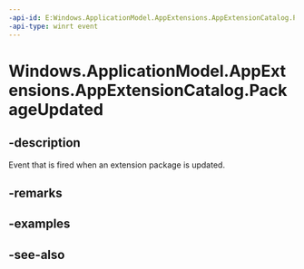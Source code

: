 ```yaml
---
-api-id: E:Windows.ApplicationModel.AppExtensions.AppExtensionCatalog.PackageUpdated
-api-type: winrt event
---
```


<!-- Event syntax
public event Windows.Foundation.TypedEventHandler PackageUpdated<Windows.ApplicationModel.AppExtensions.AppExtensionCatalog,  Windows.ApplicationModel.AppExtensions.AppExtensionPackageUpdatedEventArgs>
-->

# Windows.ApplicationModel.AppExtensions.AppExtensionCatalog.PackageUpdated

## -description
Event that is fired when an extension package is updated.

## -remarks

## -examples

## -see-also
